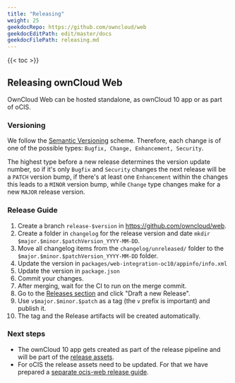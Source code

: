 ```yaml
---
title: "Releasing"
weight: 25
geekdocRepo: https://github.com/owncloud/web
geekdocEditPath: edit/master/docs
geekdocFilePath: releasing.md
---
```


{{< toc >}}

## Releasing ownCloud Web

OwnCloud Web can be hosted standalone, as ownCloud 10 app or as part of oCIS. 

### Versioning

We follow the [Semantic Versioning](https://semver.org/) scheme. Therefore, each change is of one of the possible types: `Bugfix, Change, Enhancement, Security`.

The highest type before a new release determines the version update number, so if it's only `Bugfix` and `Security` changes the next release will be a `PATCH` version bump, if there's at least one `Enhancement` within the changes this leads to a `MINOR` version bump, while `Change` type changes make for a new `MAJOR` release version.

### Release Guide

1. Create a branch `release-$version` in <https://github.com/owncloud/web>.
2. Create a folder in `changelog` for the release version and date `mkdir $major.$minor.$patchVersion_YYYY-MM-DD`.
3. Move all changelog items from the `changelog/unreleased/` folder to the `$major.$minor.$patchVersion_YYYY-MM-DD` folder.
4. Update the version in `packages/web-integration-oc10/appinfo/info.xml`
5. Update the version in `package.json`
6. Commit your changes.
7. After merging, wait for the CI to run on the merge commit.
8. Go to the [Releases section](https://github.com/owncloud/web/releases) and click "Draft a new Release".
9. Use `v$major.$minor.$patch` as a tag (the `v` prefix is important) and publish it.
10. The tag and the Release artifacts will be created automatically.

### Next steps

- The ownCloud 10 app gets created as part of the release pipeline and will be part of the [release assets](https://github.com/owncloud/web/releases).
- For oCIS the release assets need to be updated. For that we have prepared a [separate ocis-web release guide](https://owncloud.dev/extensions/web/releasing/).
